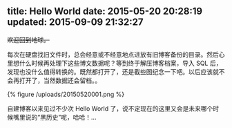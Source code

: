 title: Hello World
date: 2015-05-20 20:28:19
updated: 2015-09-09 21:32:27
---

~~欢迎回到地球。~~

每次在硬盘找旧文件时，总会经意或不经意地点进放有旧博客备份的目录。然后心里想什么时候再处理下这些博文数据呢？等到终于解压博客档案，导入 SQL 后，发现也没什么值得转换的。既然都打开了，还是截些图纪念一下吧。以后应该就不会再打开了，当然数据还会留档。。

{% figure /uploads/20150520001.png %}

自建博客以来见过不少次 Hello World 了，说不定现在的这里又会是未来哪个时候嘴里说的“黑历史”呢，哈哈！...
